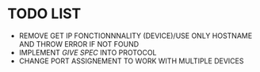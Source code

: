 # TODO LIST
- REMOVE GET IP FONCTIONNNALITY (DEVICE)/USE ONLY HOSTNAME AND THROW ERROR IF NOT FOUND
- IMPLEMENT *GIVE SPEC* INTO PROTOCOL
- CHANGE PORT ASSIGNEMENT TO WORK WITH MULTIPLE DEVICES